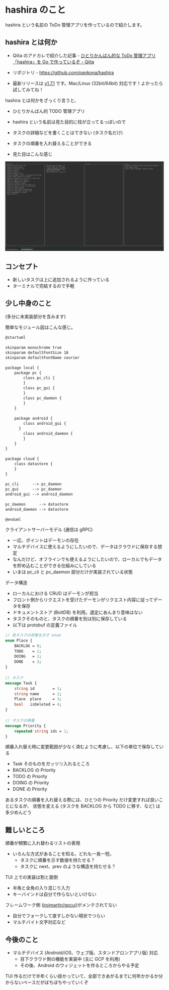 # hashira のこと

hashira という名前の ToDo 管理アプリを作っているので紹介します。

## hashira とは何か

- Qiita のアドカレで紹介した記事 - [ひとりかんばん的な ToDo 管理アプリ「hashira」を Go で作っているぞ - Qiita](https://qiita.com/pankona/items/f5e600ef372f00db978b)

- リポジトリ - https://github.com/pankona/hashira
- 最新リリースは [v1.7.1](https://github.com/pankona/hashira/releases) です。Mac/Linux (32bit/64bit) 対応です！よかったら試してみてね！

hashira とは何かをざっくり言うと、

- ひとりかんばん的 TODO 管理アプリ
- hashira という名前は見た目的に柱が立ってるっぽいので
- タスクの詳細などを書くことはできない (タスク名だけ)
- タスクの順番を入れ替えることができる

- 見た目はこんな感じ

![hashira.png](assets/hashira.png)

## コンセプト

- 新しいタスクは上に追加されるように作っている
- ターミナルで完結するので手軽

## 少し中身のこと

(多分に未実装部分を含みます)

簡単なモジュール図はこんな感じ。

```uml
@startuml

skinparam monochrome true
skinparam defaultFontSize 18
skinparam defaultFontName courier

package local {
    package pc {
        class pc_cli {
        }
        class pc_gui {
        }
        class pc_daemon {
        }
    }

    package android {
        class android_gui {
      }
        class android_daemon {
        }
    }
}

package cloud {
    class datastore {
    }
}

pc_cli      --> pc_daemon
pc_gui      --> pc_daemon
android_gui --> android_daemon

pc_daemon      --> datastore
android_daemon --> datastore

@enduml
```

クライアントサーバーモデル (通信は gRPC)

- 一応、ポイントはデーモンの存在
- マルチデバイスに使えるようにしたいので、データはクラウドに保存する想定
- なんだけど、オフラインでも使えるようにしたいので、ローカルでもデータを貯め込むことができる仕組みにしている
- いまは pc_cli と pc_daemon 部分だけが実装されている状態

データ構造

- ローカルにおける CRUD はデーモンが担当
- フロント側からリクエストを受けたデーモンがリクエスト内容に従ってデータを保存
- ドキュメントストア (BoltDB) を利用。選定にあんまり意味はない
- タスクそのものと、タスクの順番を別は別に保存している
- 以下は protobuf の定義ファイル

```proto
// 各タスクの状態を示す enum
enum Place {
    BACKLOG = 0;
    TODO    = 1;
    DOING   = 2;
    DONE    = 3;
}

// タスク
message Task {
    string id        = 1;
    string name      = 2;
    Place  place     = 3;
    bool   isDeleted = 4;
}

// タスクの順番
message Priority {
    repeated string ids = 1;
}
```

順番入れ替え時に変更範囲が少なく済むように考慮し、以下の単位で保存している

- Task そのものをガッツリ入れるところ
- BACKLOG の Priority
- TODO の Priority
- DOING の Priority
- DONE の Priority

あるタスクの順番を入れ替える際には、ひとつの Priority だけ変更すれば良いことになるが、
状態を変える (タスクを BACKLOG から TODO に移す、など) は多少めんどう

## 難しいところ

順番が頻繁に入れ替わるリストの表現

- いろんな方式があることを知る。どれも一長一短。
  - タスクに順番を示す数値を持たせる？
  - タスクに next、prev のような構造を持たせる？

TUI 上での実装は割と面倒

- 半角と全角の入り混じり入力
- キーバインドは自分で作らないといけない

フレームワーク側 ([jroimartin/gocui](https://github.com/jroimartin/gocui))がメンテされてない

- 自分でフォークして直すしかない現状でつらい
- マルチバイト文字対応など

## 今後のこと

- マルチデバイス (Android/iOS、ウェブ版、スタンドアロンアプリ版) 対応
  - 目下クラウド側の機能を実装中 (主に GCP を利用)
  - その後、Android のウィジェットを作るところからやる予定

TUI 作るだけで半年くらい掛かっていて、全部できあがるまでに何年かかるか分からないペースだがぼちぼちやっていくぞ
